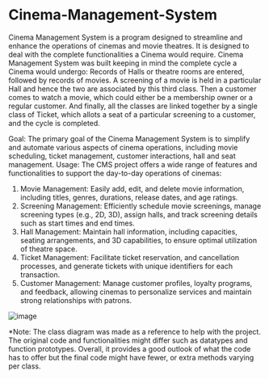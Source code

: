 # Cinema-Management-System
Cinema Management System is a program designed to streamline and enhance the operations of cinemas and movie theatres. It is designed to deal with the complete functionalities a Cinema would require.
Cinema Management System was built keeping in mind the complete cycle a Cinema would undergo: Records of Halls or theatre rooms are entered, followed by records of movies. A screening of a movie is held in a particular Hall and hence the two are associated by this third class. Then a customer comes to watch a movie, which could either be a membership owner or a regular customer. And finally, all the classes are linked together by a single class of Ticket, which allots a seat of a particular screening to a customer, and the cycle is completed.

Goal: The primary goal of the Cinema Management System is to simplify and automate various aspects of cinema operations, including movie scheduling, ticket management, customer interactions, hall and seat management. 
Usage: The CMS project offers a wide range of features and functionalities to support the day-to-day operations of cinemas:
1.	Movie Management: Easily add, edit, and delete movie information, including titles, genres, durations, release dates, and age ratings.
2.	Screening Management: Efficiently schedule movie screenings, manage screening types (e.g., 2D, 3D), assign halls, and track screening details such as start times and end times.
3.	Hall Management: Maintain hall information, including capacities, seating arrangements, and 3D capabilities, to ensure optimal utilization of theatre space.
4.	Ticket Management: Facilitate ticket reservation, and cancellation processes, and generate tickets with unique identifiers for each transaction.
5.	Customer Management: Manage customer profiles, loyalty programs, and feedback, allowing cinemas to personalize services and maintain strong relationships with patrons.

![image](https://github.com/user-attachments/assets/4887c257-ca59-43fa-97d5-f727e1d271a4)

*Note: The class diagram was made as a reference to help with the project. The original code and      functionalities might differ such as datatypes and function prototypes. Overall, it provides a good outlook of what the code has to offer but the final code might have fewer, or extra methods varying per class.


